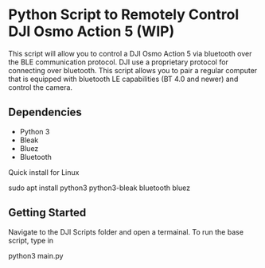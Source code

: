 # Python Script to Remotely Control DJI Osmo Action 5 (WIP)
This script will allow you to control a DJI Osmo Action 5 via bluetooth over the BLE communication protocol.
DJI use a proprietary protocol for connecting over bluetooth. This script allows you to pair a regular computer
that is equipped with bluetooth LE capabilities (BT 4.0 and newer) and control the camera.

## Dependencies
- Python 3
- Bleak
- Bluez
- Bluetooth

  
Quick install for Linux

sudo apt install python3 python3-bleak bluetooth bluez


## Getting Started
Navigate to the DJI Scripts folder and open a termainal. To run the base script, type in 

python3 main.py
